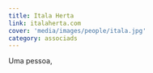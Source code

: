 ```yaml
---
title: Itala Herta
link: italaherta.com
cover: 'media/images/people/itala.jpg'
category: associads
---
```

Uma pessoa,